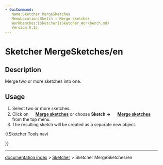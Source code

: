 ```yaml
---
- GuiCommand:
   Name:Sketcher MergeSketches
   MenuLocation:Sketch → Merge sketches
   Workbenches:[Sketcher](Sketcher_Workbench.md)
   Version:0.15
---
```


# Sketcher MergeSketches/en

## Description

Merge two or more sketches into one.

## Usage

1.  Select two or more sketches.
2.  Click on **<img src="images/Sketcher_MergeSketches.svg" width=16px> [Merge sketches](Sketcher_MergeSketches.md)** or choose **Sketch → <img src="images/Sketcher_MergeSketches.svg" width=16px> [Merge sketches](Sketcher_MergeSketches.md)** from the top menu.
3.  The resulting sketch will be created as a separate new object.





{{Sketcher Tools navi

}}

---
[documentation index](../README.md) > [Sketcher](Sketcher_Workbench.md) > Sketcher MergeSketches/en
